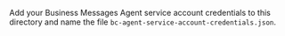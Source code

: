 Add your Business Messages Agent service account credentials to this directory and name the file `bc-agent-service-account-credentials.json`.